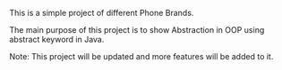 This is a simple project of different Phone Brands.

The main purpose of this project is to show Abstraction in OOP using abstract keyword in Java.

Note: This project will be updated and more features will be added to it. 

